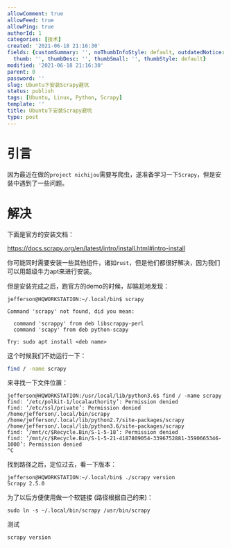 ```yaml
---
allowComment: true
allowFeed: true
allowPing: true
authorId: 1
categories: [技术]
created: '2021-06-18 21:16:30'
fields: {customSummary: '', noThumbInfoStyle: default, outdatedNotice: 'no', reprint: standard,
  thumb: '', thumbDesc: '', thumbSmall: '', thumbStyle: default}
modified: '2021-06-18 21:16:30'
parent: 0
password: ''
slug: Ubuntu下安装Scrapy避坑
status: publish
tags: [Ubuntu, Linux, Python, Scrapy]
template: ''
title: Ubuntu下安装Scrapy避坑
type: post
---
```

# 引言

因为最近在做的`project nichijou`需要写爬虫，遂准备学习一下`Scrapy`，但是安装中遇到了一些问题。

# 解决

下面是官方的安装文档：

https://docs.scrapy.org/en/latest/intro/install.html#intro-install

你可能同时需要安装一些其他组件，诸如`rust`，但是他们都很好解决，因为我们可以用超级牛力apt来进行安装。

但是安装完成之后，跑官方的demo的时候，却尴尬地发现：

```
jefferson@HQWORKSTATION:~/.local/bin$ scrapy

Command 'scrapy' not found, did you mean:

  command 'scrappy' from deb libscrappy-perl
  command 'scapy' from deb python-scapy

Try: sudo apt install <deb name>
```

这个时候我们不妨运行一下：

```bash
find / -name scrapy
```

来寻找一下文件位置：

```
jefferson@HQWORKSTATION:/usr/local/lib/python3.6$ find / -name scrapy
find: ‘/etc/polkit-1/localauthority’: Permission denied
find: ‘/etc/ssl/private’: Permission denied
/home/jefferson/.local/bin/scrapy
/home/jefferson/.local/lib/python2.7/site-packages/scrapy
/home/jefferson/.local/lib/python3.6/site-packages/scrapy
find: ‘/mnt/c/$Recycle.Bin/S-1-5-18’: Permission denied
find: ‘/mnt/c/$Recycle.Bin/S-1-5-21-4187809054-3396752881-3590665346-1000’: Permission denied
^C
```

找到路径之后，定位过去，看一下版本：

```
jefferson@HQWORKSTATION:~/.local/bin$ ./scrapy version
Scrapy 2.5.0
```

为了以后方便使用做一个软链接 (路径根据自己的来)：

```
sudo ln -s ~/.local/bin/scrapy /usr/bin/scrapy
```

测试

```
scrapy version
```
